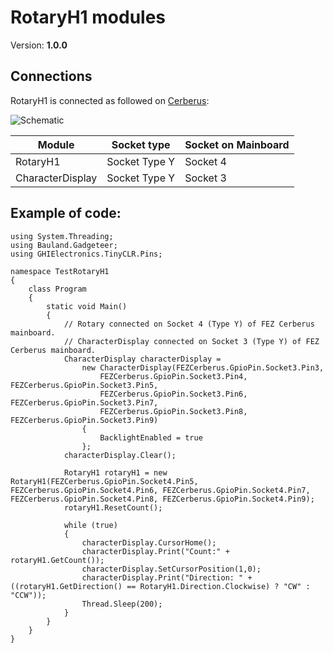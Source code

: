# RotaryH1 modules
Version: __1.0.0__

## Connections ##
RotaryH1 is connected as followed on [Cerberus](http://docs.ghielectronics.com/hardware/legacy_products/gadgeteer/fez_cerberus.html):

![Schematic](Gadgeteer-RotaryH1-Cerberus.jpg)

Module           | Socket type   | Socket on Mainboard
---------------- | ------------- | -------------------
RotaryH1         | Socket Type Y | Socket 4
CharacterDisplay | Socket Type Y | Socket 3

## Example of code:
```CSharp
using System.Threading;
using Bauland.Gadgeteer;
using GHIElectronics.TinyCLR.Pins;

namespace TestRotaryH1
{
    class Program
    {
        static void Main()
        {
            // Rotary connected on Socket 4 (Type Y) of FEZ Cerberus mainboard.
            // CharacterDisplay connected on Socket 3 (Type Y) of FEZ Cerberus mainboard.
            CharacterDisplay characterDisplay =
                new CharacterDisplay(FEZCerberus.GpioPin.Socket3.Pin3,
                    FEZCerberus.GpioPin.Socket3.Pin4, FEZCerberus.GpioPin.Socket3.Pin5,
                    FEZCerberus.GpioPin.Socket3.Pin6, FEZCerberus.GpioPin.Socket3.Pin7,
                    FEZCerberus.GpioPin.Socket3.Pin8, FEZCerberus.GpioPin.Socket3.Pin9)
                {
                    BacklightEnabled = true
                };
            characterDisplay.Clear();

            RotaryH1 rotaryH1 = new RotaryH1(FEZCerberus.GpioPin.Socket4.Pin5, FEZCerberus.GpioPin.Socket4.Pin6, FEZCerberus.GpioPin.Socket4.Pin7, FEZCerberus.GpioPin.Socket4.Pin8, FEZCerberus.GpioPin.Socket4.Pin9);
            rotaryH1.ResetCount();

            while (true)
            {
                characterDisplay.CursorHome();
                characterDisplay.Print("Count:" + rotaryH1.GetCount());
                characterDisplay.SetCursorPosition(1,0);
                characterDisplay.Print("Direction: " + ((rotaryH1.GetDirection() == RotaryH1.Direction.Clockwise) ? "CW" : "CCW"));
                Thread.Sleep(200);
            }
        }
    }
}
```
